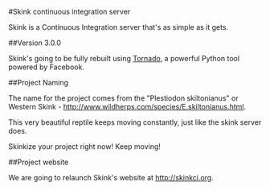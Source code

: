#Skink continuous integration server

Skink is a Continuous Integration server that's as simple as it gets. 

##Version 3.0.0

Skink's going to be fully rebuilt using [Tornado](http://www.tornadoweb.org), a powerful Python tool powered by Facebook.

##Project Naming

The name for the project comes from the "Plestiodon skiltonianus" or Western Skink - <http://www.wildherps.com/species/E.skiltonianus.html>.

This very beautiful reptile keeps moving constantly, just like the skink server does.

Skinkize your project right now! Keep moving!

##Project website

We are going to relaunch Skink's website at <http://skinkci.org>.
